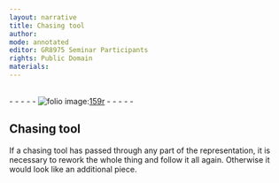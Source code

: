 ```yaml
---
layout: narrative
title: Chasing tool
author:
mode: annotated
editor: GR8975 Seminar Participants
rights: Public Domain
materials: 
---
```


 <br/>- - - - - <a href="http://gallica.bnf.fr/ark:/12148/btv1b10500001g/f323.item.r="><img src="/assets/photo-icon.png" alt="folio image: " style="display:inline-block; margin-bottom:-3px;"/>159r</a> - - - - - <br/> 
## Chasing tool

 
If a chasing tool has passed through any part of the representation, it is necessary to rework the whole thing and follow it all again. Otherwise it would look like an additional piece.
 